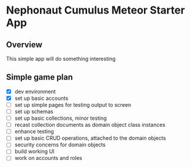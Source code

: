 # Nephonaut Cumulus Meteor Starter App

## Overview
This simple app will do something interesting


## Simple game plan
- [x] dev environment
- [x] set up basic accounts
- [ ] set up simple pages for testing output to screen
- [ ] set up schemas
- [ ] set up basic collections, minor testing
- [ ] recast collection documents as domain object class instances
- [ ] enhance testing
- [ ] set up basic CRUD operations, attached to the domain objects
- [ ] security concerns for domain objects
- [ ] build working UI
- [ ] work on accounts and roles
